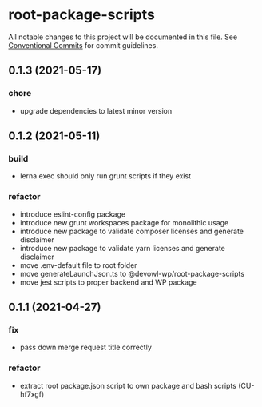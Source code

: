 # root-package-scripts

All notable changes to this project will be documented in this file.
See [Conventional Commits](https://conventionalcommits.org) for commit guidelines.

## 0.1.3 (2021-05-17)


### chore

* upgrade dependencies to latest minor version





## 0.1.2 (2021-05-11)


### build

* lerna exec should only run grunt scripts if they exist


### refactor

* introduce eslint-config package
* introduce new grunt workspaces package for monolithic usage
* introduce new package to validate composer licenses and generate disclaimer
* introduce new package to validate yarn licenses and generate disclaimer
* move .env-default file to root folder
* move generateLaunchJson.ts to @devowl-wp/root-package-scripts
* move jest scripts to proper backend and WP package





## 0.1.1 (2021-04-27)


### fix

* pass down merge request title correctly


### refactor

* extract root package.json script to own package and bash scripts (CU-hf7xgf)
